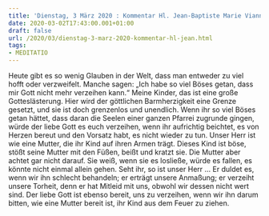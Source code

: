 ```yaml
---
title: 'Dienstag, 3 März 2020 : Kommentar Hl. Jean-Baptiste Marie Vianney'
date: 2020-03-02T17:43:00.001+01:00
draft: false
url: /2020/03/dienstag-3-marz-2020-kommentar-hl-jean.html
tags: 
- MEDITATIO
---
```


Heute gibt es so wenig Glauben in der Welt, dass man entweder zu viel hofft oder verzweifelt. Manche sagen: „Ich habe so viel Böses getan, dass mir Gott nicht mehr verzeihen kann.“ Meine Kinder, das ist eine große Gotteslästerung. Hier wird der göttlichen Barmherzigkeit eine Grenze gesetzt, und sie ist doch grenzenlos und unendlich. Wenn ihr so viel Böses getan hättet, dass daran die Seelen einer ganzen Pfarrei zugrunde gingen, würde der liebe Gott es euch verzeihen, wenn ihr aufrichtig beichtet, es von Herzen bereut und den Vorsatz habt, es nicht wieder zu tun. Unser Herr ist wie eine Mutter, die ihr Kind auf ihren Armen trägt. Dieses Kind ist böse, stößt seine Mutter mit den Füßen, beißt und kratzt sie. Die Mutter aber achtet gar nicht darauf. Sie weiß, wenn sie es losließe, würde es fallen, es könnte nicht einmal allein gehen. Seht ihr, so ist unser Herr … Er duldet es, wenn wir ihn schlecht behandeln; er erträgt unsere Anmaßung; er verzeiht unsere Torheit, denn er hat Mitleid mit uns, obwohl wir dessen nicht wert sind. Der liebe Gott ist ebenso bereit, uns zu verzeihen, wenn wir ihn darum bitten, wie eine Mutter bereit ist, ihr Kind aus dem Feuer zu ziehen.